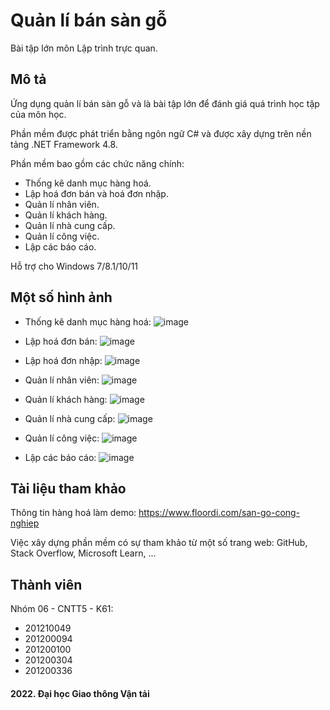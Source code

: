 # Quản lí bán sàn gỗ
Bài tập lớn môn Lập trình trực quan.

## Mô tả
Ứng dụng quản lí bán sàn gỗ và là bài tập lớn để đánh giá quá trình học tập của môn học.

Phần mềm được phát triển bằng ngôn ngữ C# và được xây dựng trên nền tảng .NET Framework 4.8.

Phần mềm bao gồm các chức năng chính:

  * Thống kê danh mục hàng hoá.
  * Lập hoá đơn bán và hoá đơn nhập.
  * Quản lí nhân viên.
  * Quản lí khách hàng.
  * Quản lí nhà cung cấp.
  * Quản lí công việc.
  * Lập các báo cáo.
  
Hỗ trợ cho Windows 7/8.1/10/11

## Một số hình ảnh
  * Thống kê danh mục hàng hoá:
  ![image](https://user-images.githubusercontent.com/85392867/203989136-732364be-a19f-42be-8b50-dab1e41bf1b4.png)
  
  * Lập hoá đơn bán:
  ![image](https://user-images.githubusercontent.com/85392867/203989216-a1c54ad1-a3fa-4a0e-ad61-021975c56b2b.png)
  
  * Lập hoá đơn nhập:
  ![image](https://user-images.githubusercontent.com/85392867/203989264-710672be-acb9-4ee1-b9f7-051ce623e2c0.png)
  
  * Quản lí nhân viên:
  ![image](https://user-images.githubusercontent.com/85392867/203989406-be76612c-8e1c-4539-be1d-7cb38a137940.png)

  * Quản lí khách hàng:
  ![image](https://user-images.githubusercontent.com/85392867/203989455-76a99a5d-e302-4f3c-a34a-83efc814bd50.png)

  * Quản lí nhà cung cấp:
  ![image](https://user-images.githubusercontent.com/85392867/203989500-a17932c0-a82a-4393-943b-0beed80d5412.png)

  * Quản lí công việc:
  ![image](https://user-images.githubusercontent.com/85392867/203989522-e6391e6d-6367-4c23-a36a-46971ce1c37b.png)

  * Lập các báo cáo:
  ![image](https://user-images.githubusercontent.com/85392867/203989644-27c98a40-0a24-4d0c-a208-9c93b13c21f3.png)

## Tài liệu tham khảo
Thông tin hàng hoá làm demo: https://www.floordi.com/san-go-cong-nghiep

Việc xây dựng phần mềm có sự tham khảo từ một số trang web: GitHub, Stack Overflow, Microsoft Learn, ...

## Thành viên
Nhóm 06 - CNTT5 - K61:

  * 201210049
  * 201200094
  * 201200100
  * 201200304
  * 201200336

#### 2022. Đại học Giao thông Vận tải
